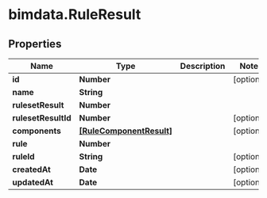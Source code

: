# bimdata.RuleResult

## Properties
Name | Type | Description | Notes
------------ | ------------- | ------------- | -------------
**id** | **Number** |  | [optional] 
**name** | **String** |  | 
**rulesetResult** | **Number** |  | 
**rulesetResultId** | **Number** |  | [optional] 
**components** | [**[RuleComponentResult]**](RuleComponentResult.md) |  | [optional] 
**rule** | **Number** |  | 
**ruleId** | **String** |  | [optional] 
**createdAt** | **Date** |  | [optional] 
**updatedAt** | **Date** |  | [optional] 


